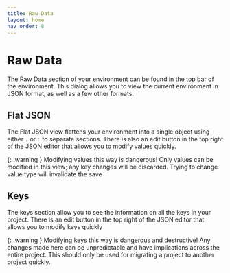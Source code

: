 ```yaml
---
title: Raw Data
layout: home
nav_order: 8
---
```

# Raw Data

The Raw Data section of your environment can be found in the top bar of the environment. This dialog allows you to view the current environment in JSON format, as well as a few other formats.

## Flat JSON
The Flat JSON view flattens your environment into a single object using either `.` or `:` to separate sections. There is also an edit button in the top right of the JSON editor that allows you to modify values quickly.

{: .warning }
Modifying values this way is dangerous! Only values can be modified in this view; any key changes will be discarded. Trying to change value type will invalidate the save

## Keys
The keys section allow you to see the information on all the keys in your project. There is an edit button in the top right of the JSON editor that allows you to modify keys quickly

{: .warning }
Modifying keys this way is dangerous and destructive! Any changes made here can be unpredictable and have implications across the entire project. This should only be used for migrating a project to another project quickly.